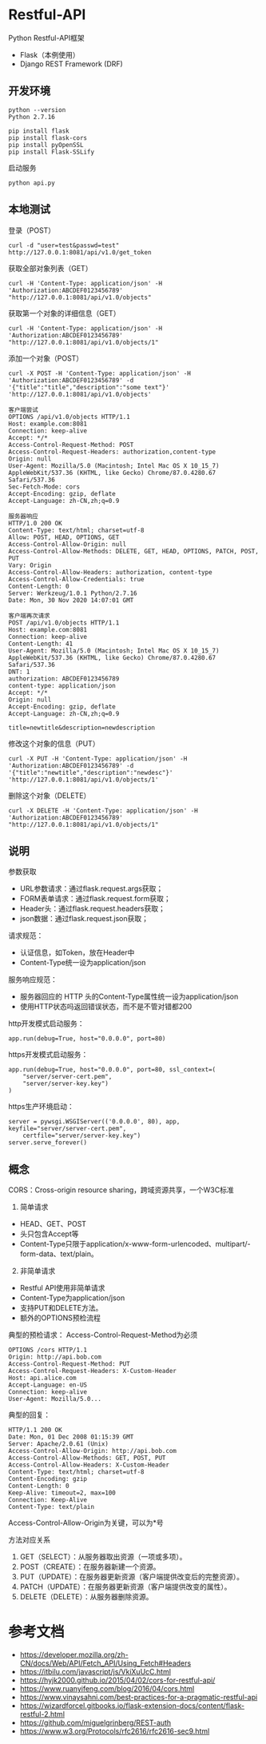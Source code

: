 # Restful-API

Python Restful-API框架
- Flask（本例使用）
- Django REST Framework (DRF)

## 开发环境

```
python --version
Python 2.7.16

pip install flask
pip install flask-cors
pip install pyOpenSSL
pip install Flask-SSLify
```

启动服务
```
python api.py
```

## 本地测试

登录（POST）

```
curl -d "user=test&passwd=test" http://127.0.0.1:8081/api/v1.0/get_token
```

获取全部对象列表（GET）
```
curl -H 'Content-Type: application/json' -H 'Authorization:ABCDEF0123456789' "http://127.0.0.1:8081/api/v1.0/objects"
```

获取第一个对象的详细信息（GET）
```
curl -H 'Content-Type: application/json' -H 'Authorization:ABCDEF0123456789' "http://127.0.0.1:8081/api/v1.0/objects/1"
```

添加一个对象（POST）
```
curl -X POST -H 'Content-Type: application/json' -H 'Authorization:ABCDEF0123456789' -d '{"title":"title","description":"some text"}' 'http://127.0.0.1:8081/api/v1.0/objects'
```

```
客户端尝试
OPTIONS /api/v1.0/objects HTTP/1.1
Host: example.com:8081
Connection: keep-alive
Accept: */*
Access-Control-Request-Method: POST
Access-Control-Request-Headers: authorization,content-type
Origin: null
User-Agent: Mozilla/5.0 (Macintosh; Intel Mac OS X 10_15_7) AppleWebKit/537.36 (KHTML, like Gecko) Chrome/87.0.4280.67 Safari/537.36
Sec-Fetch-Mode: cors
Accept-Encoding: gzip, deflate
Accept-Language: zh-CN,zh;q=0.9

服务器响应
HTTP/1.0 200 OK
Content-Type: text/html; charset=utf-8
Allow: POST, HEAD, OPTIONS, GET
Access-Control-Allow-Origin: null
Access-Control-Allow-Methods: DELETE, GET, HEAD, OPTIONS, PATCH, POST, PUT
Vary: Origin
Access-Control-Allow-Headers: authorization, content-type
Access-Control-Allow-Credentials: true
Content-Length: 0
Server: Werkzeug/1.0.1 Python/2.7.16
Date: Mon, 30 Nov 2020 14:07:01 GMT

客户端再次请求
POST /api/v1.0/objects HTTP/1.1
Host: example.com:8081
Connection: keep-alive
Content-Length: 41
User-Agent: Mozilla/5.0 (Macintosh; Intel Mac OS X 10_15_7) AppleWebKit/537.36 (KHTML, like Gecko) Chrome/87.0.4280.67 Safari/537.36
DNT: 1
authorization: ABCDEF0123456789
content-type: application/json
Accept: */*
Origin: null
Accept-Encoding: gzip, deflate
Accept-Language: zh-CN,zh;q=0.9

title=newtitle&description=newdescription
```

修改这个对象的信息（PUT）
```
curl -X PUT -H 'Content-Type: application/json' -H 'Authorization:ABCDEF0123456789' -d '{"title":"newtitle","description":"newdesc"}' 'http://127.0.0.1:8081/api/v1.0/objects/1'
```

删除这个对象（DELETE）
```
curl -X DELETE -H 'Content-Type: application/json' -H 'Authorization:ABCDEF0123456789' "http://127.0.0.1:8081/api/v1.0/objects/1"
```

## 说明

参数获取
- URL参数请求：通过flask.request.args获取；
- FORM表单请求：通过flask.request.form获取；
- Header头：通过flask.request.headers获取；
- json数据：通过flask.request.json获取；

请求规范：
- 认证信息，如Token，放在Header中
- Content-Type统一设为application/json

服务响应规范：
- 服务器回应的 HTTP 头的Content-Type属性统一设为application/json
- 使用HTTP状态吗返回错误状态，而不是不管对错都200

http开发模式启动服务：
```
app.run(debug=True, host="0.0.0.0", port=80)
```

https开发模式启动服务：
```
app.run(debug=True, host="0.0.0.0", port=80, ssl_context=(
    "server/server-cert.pem",
    "server/server-key.key")
)
```

https生产环境启动：
```
server = pywsgi.WSGIServer(('0.0.0.0', 80), app, keyfile="server/server-cert.pem", 
    certfile="server/server-key.key")
server.serve_forever()
```


## 概念

CORS：Cross-origin resource sharing，跨域资源共享，一个W3C标准

1. 简单请求
- HEAD、GET、POST
- 头只包含Accept等
- Content-Type只限于application/x-www-form-urlencoded、multipart/- form-data、text/plain。

2. 非简单请求
- Restful API使用非简单请求
- Content-Type为application/json
- 支持PUT和DELETE方法。
- 额外的OPTIONS预检流程

典型的预检请求：
Access-Control-Request-Method为必须
```
OPTIONS /cors HTTP/1.1
Origin: http://api.bob.com
Access-Control-Request-Method: PUT
Access-Control-Request-Headers: X-Custom-Header
Host: api.alice.com
Accept-Language: en-US
Connection: keep-alive
User-Agent: Mozilla/5.0...
```
典型的回复：
```
HTTP/1.1 200 OK
Date: Mon, 01 Dec 2008 01:15:39 GMT
Server: Apache/2.0.61 (Unix)
Access-Control-Allow-Origin: http://api.bob.com
Access-Control-Allow-Methods: GET, POST, PUT
Access-Control-Allow-Headers: X-Custom-Header
Content-Type: text/html; charset=utf-8
Content-Encoding: gzip
Content-Length: 0
Keep-Alive: timeout=2, max=100
Connection: Keep-Alive
Content-Type: text/plain
```
Access-Control-Allow-Origin为关键，可以为*号

方法对应关系
1. GET（SELECT）：从服务器取出资源（一项或多项）。
1. POST（CREATE）：在服务器新建一个资源。
1. PUT（UPDATE）：在服务器更新资源（客户端提供改变后的完整资源）。
1. PATCH（UPDATE）：在服务器更新资源（客户端提供改变的属性）。
1. DELETE（DELETE）：从服务器删除资源。

# 参考文档

- https://developer.mozilla.org/zh-CN/docs/Web/API/Fetch_API/Using_Fetch#Headers
- https://itbilu.com/javascript/js/VkiXuUcC.html
- https://hyjk2000.github.io/2015/04/02/cors-for-restful-api/
- https://www.ruanyifeng.com/blog/2016/04/cors.html
- https://www.vinaysahni.com/best-practices-for-a-pragmatic-restful-api
- https://wizardforcel.gitbooks.io/flask-extension-docs/content/flask-restful-2.html
- https://github.com/miguelgrinberg/REST-auth
- https://www.w3.org/Protocols/rfc2616/rfc2616-sec9.html
